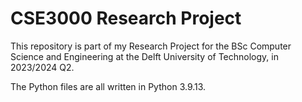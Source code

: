 # CSE3000 Research Project

This repository is part of my Research Project for the BSc Computer Science and Engineering at the Delft University of Technology, in 2023/2024 Q2.

The Python files are all written in Python 3.9.13.
